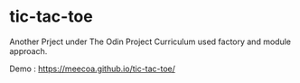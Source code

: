 # tic-tac-toe
Another Prject under The Odin Project Curriculum 
used factory and module approach. 


Demo : https://meecoa.github.io/tic-tac-toe/

